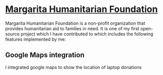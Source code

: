 # [Margarita Humanitarian Foundation](https://helpafamily.margaritahumanitarian.org/)

Margarita Humanitarian Foundation is a non-profit organization that provides humanitarian aid to families in need. It is one of my first open-source project which I have contributed to which includes the following features implemented by me:

## Google Maps integration
I integrated google maps to show the location of laptop donations 
